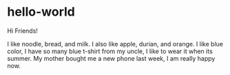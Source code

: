 # hello-world

Hi Friends!

I like noodle, bread, and milk. I also like apple, durian, and orange. I like blue color, I have so many blue t-shirt from my uncle, I like to wear it when its summer. My mother bought me a new phone last week, I am really happy now.
